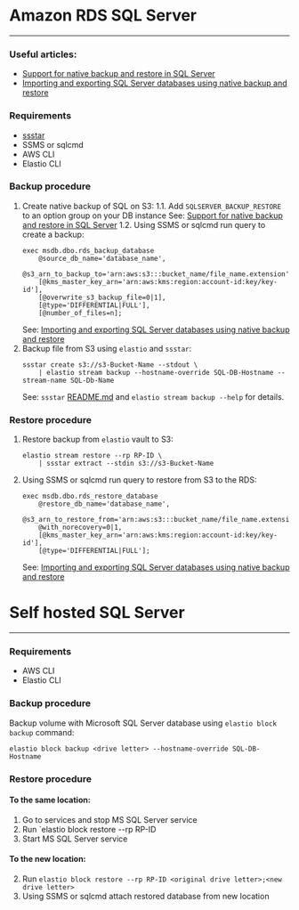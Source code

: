 # Amazon RDS SQL Server

---

### Useful articles:
 - [Support for native backup and restore in SQL Server](https://docs.aws.amazon.com/AmazonRDS/latest/UserGuide/Appendix.SQLServer.Options.BackupRestore.html)
 - [Importing and exporting SQL Server databases using native backup and restore](https://docs.aws.amazon.com/AmazonRDS/latest/UserGuide/SQLServer.Procedural.Importing.html)

### Requirements
- [ssstar](https://github.com/elastio/ssstar)
- SSMS or sqlcmd
- AWS CLI
- Elastio CLI

### Backup procedure
1. Create native backup of SQL on S3:
1.1. Add `SQLSERVER_BACKUP_RESTORE` to an option group on your DB instance
	See: [Support for native backup and restore in SQL Server](https://docs.aws.amazon.com/AmazonRDS/latest/UserGuide/Appendix.SQLServer.Options.BackupRestore.html)
1.2. Using SSMS or sqlcmd run query to create a backup:
	```
	exec msdb.dbo.rds_backup_database
		@source_db_name='database_name',
		@s3_arn_to_backup_to='arn:aws:s3:::bucket_name/file_name.extension',
		[@kms_master_key_arn='arn:aws:kms:region:account-id:key/key-id'],	
		[@overwrite_s3_backup_file=0|1],
		[@type='DIFFERENTIAL|FULL'],
		[@number_of_files=n];
	```
	See: [Importing and exporting SQL Server databases using native backup and restore](https://docs.aws.amazon.com/AmazonRDS/latest/UserGuide/SQLServer.Procedural.Importing.html#SQLServer.Procedural.Importing.Native.Using.Backup)
2. Backup file from S3 using `elastio` and `ssstar`:
	```
	ssstar create s3://s3-Bucket-Name --stdout \
		| elastio stream backup --hostname-override SQL-DB-Hostname --stream-name SQL-Db-Name
	```
	See: `ssstar` [README.md](https://github.com/elastio/ssstar) and `elastio stream backup --help` for details.

### Restore procedure
1. Restore backup from `elastio` vault to S3:
	```
	elastio stream restore --rp RP-ID \
		| ssstar extract --stdin s3://s3-Bucket-Name
	```
2. Using SSMS or sqlcmd run query to restore from S3 to the RDS:
	```
	exec msdb.dbo.rds_restore_database
		@restore_db_name='database_name',
		@s3_arn_to_restore_from='arn:aws:s3:::bucket_name/file_name.extension',
		@with_norecovery=0|1,
		[@kms_master_key_arn='arn:aws:kms:region:account-id:key/key-id'],
		[@type='DIFFERENTIAL|FULL'];
	```
	See: [Importing and exporting SQL Server databases using native backup and restore](https://docs.aws.amazon.com/AmazonRDS/latest/UserGuide/SQLServer.Procedural.Importing.html#SQLServer.Procedural.Importing.Native.Using.Restore)

# Self hosted SQL Server

---
### Requirements
- AWS CLI
- Elastio CLI

### Backup procedure
Backup volume with Microsoft SQL Server database using `elastio block backup` command:
```
elastio block backup <drive letter> --hostname-override SQL-DB-Hostname
```

### Restore procedure
#### To the same location:
1. Go to services and stop MS SQL Server service
2. Run `elastio block restore --rp RP-ID <drive letter>
3. Start MS SQL Server service

#### To the new location:
2. Run `elastio block restore --rp RP-ID <original drive letter>;<new drive letter>`
3. Using SSMS or sqlcmd attach restored database from new location